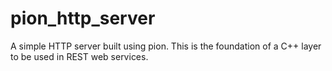 pion_http_server
================

A simple HTTP server built using pion. This is the foundation of a C++ layer to be used in REST web services.
